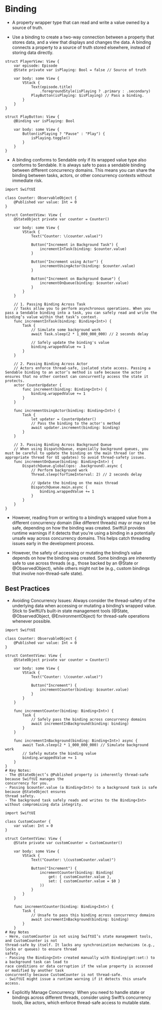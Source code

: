 #  Binding
* A property wrapper type that can read and write a value owned by a source of truth.

* Use a binding to create a two-way connection between a property that stores data, and a view that 
displays and changes the data. A binding connects a property to a source of truth stored elsewhere,
instead of storing data directly. 
```
struct PlayerView: View {
    var episode: Episode
    @State private var isPlaying: Bool = false // Source of truth

    var body: some View {
        VStack {
            Text(episode.title)
                .foregroundStyle(isPlaying ? .primary : .secondary)
            PlayButton(isPlaying: $isPlaying) // Pass a binding.
        }
    }
}

struct PlayButton: View {
    @Binding var isPlaying: Bool

    var body: some View {
        Button(isPlaying ? "Pause" : "Play") {
            isPlaying.toggle()
        }
    }
}
```
* A binding conforms to Sendable only if its wrapped value type also conforms to Sendable. It is always
safe to pass a sendable binding between different concurrency domains. This means you can share the 
binding between tasks, actors, or other concurrency contexts without immediate risk. 
```
import SwiftUI

class Counter: ObservableObject {
    @Published var value: Int = 0
}

struct ContentView: View {
    @StateObject private var counter = Counter()

    var body: some View {
        VStack {
            Text("Counter: \(counter.value)")
            
            Button("Increment in Background Task") {
                incrementInTask(binding: $counter.value)
            }
            
            Button("Increment using Actor") {
                incrementUsingActor(binding: $counter.value)
            }
            
            Button("Increment on Background Queue") {
                incrementOnQueue(binding: $counter.value)
            }
        }
    }
    
    // 1. Passing Binding Across Task
    // Tasks allow you to perform asynchronous operations. When you pass a Sendable binding into a task, you can safely read and write the binding’s value within that task’s context.
    func incrementInTask(binding: Binding<Int>) {
        Task {
            // Simulate some background work
            await Task.sleep(2 * 1_000_000_000) // 2 seconds delay
            
            // Safely update the binding's value
            binding.wrappedValue += 1
        }
    }

    // 2. Passing Binding Across Actor
    // Actors enforce thread-safe, isolated state access. Passing a Sendable binding to an actor’s method is safe because the actor ensures that no other context can concurrently access the state it protects.
    actor CounterUpdater {
        func increment(binding: Binding<Int>) {
            binding.wrappedValue += 1
        }
    }
    
    func incrementUsingActor(binding: Binding<Int>) {
        Task {
            let updater = CounterUpdater()
            // Pass the binding to the actor's method
            await updater.increment(binding: binding)
        }
    }
    
    // 3. Passing Binding Across Background Queue
    // When using DispatchQueue, especially background queues, you must be careful to update the binding on the main thread (or the appropriate thread for UI updates) to avoid thread-safety issues.
    func incrementOnQueue(binding: Binding<Int>) {
        DispatchQueue.global(qos: .background).async {
            // Perform background work
            Thread.sleep(forTimeInterval: 2) // 2 seconds delay
            
            // Update the binding on the main thread
            DispatchQueue.main.async {
                binding.wrappedValue += 1
            }
        }
    }
}
```
* However, reading from or writing to a binding’s wrapped value from a different concurrency domain
(like different threads) may or may not be safe, depending on how the binding was created. SwiftUI
provides runtime warnings if it detects that you’re using a binding in a potentially unsafe way across
concurrency domains. This helps catch threading issues early in the development process.

* However, the safety of accessing or mutating the binding’s value depends on how the binding was 
created. Some bindings are inherently safe to use across threads (e.g., those backed by an @State or
@ObservedObject), while others might not be (e.g., custom bindings that involve non-thread-safe state).

## Best Practices
* Avoiding Concurrency Issues: Always consider the thread-safety of the underlying data when accessing
or mutating a binding’s wrapped value. Stick to SwiftUI’s built-in state management tools (@State,
@ObservedObject, @EnvironmentObject) for thread-safe operations whenever possible.
``` Safe Usage (Using @State or @ObservedObject)
import SwiftUI

class Counter: ObservableObject {
    @Published var value: Int = 0
}

struct ContentView: View {
    @StateObject private var counter = Counter()

    var body: some View {
        VStack {
            Text("Counter: \(counter.value)")
            
            Button("Increment") {
                incrementCounter(binding: $counter.value)
            }
        }
    }

    func incrementCounter(binding: Binding<Int>) {
        Task {
            // Safely pass the binding across concurrency domains
            await incrementInBackground(binding: binding)
        }
    }

    func incrementInBackground(binding: Binding<Int>) async {
        await Task.sleep(2 * 1_000_000_000) // Simulate background work
        // Safely mutate the binding value
        binding.wrappedValue += 1
    }
} 
# Key Notes:
- The @StateObject’s @Published property is inherently thread-safe because SwiftUI manages the 
concurrency for you.
- Passing $counter.value (a Binding<Int>) to a background task is safe because @StateObject ensures
thread safety.
- The background task safely reads and writes to the Binding<Int> without compromising data integrity.
```
``` Potentially Unsafe Usage (Custom Binding with Non-Thread-Safe State)
import SwiftUI

class CustomCounter {
    var value: Int = 0
}

struct ContentView: View {
    @State private var customCounter = CustomCounter()

    var body: some View {
        VStack {
            Text("Counter: \(customCounter.value)")
            
            Button("Increment") {
                incrementCounter(binding: Binding(
                    get: { customCounter.value },
                    set: { customCounter.value = $0 }
                ))
            }
        }
    }

    func incrementCounter(binding: Binding<Int>) {
        Task {
            // Unsafe to pass this binding across concurrency domains
            await incrementInBackground(binding: binding)
        }
    }
# Key Notes
- Here, customCounter is not using SwiftUI’s state management tools, and CustomCounter is not 
thread-safe by itself. It lacks any synchronization mechanisms (e.g., locks or queues) to ensure thread
safety.
- Passing the Binding<Int> created manually with Binding(get:set:) to a background task can lead to
race conditions or data corruption if the value property is accessed or modified by another task
concurrently because CustomCounter is not thread-safe.
- SwiftUI might issue a runtime warning if it detects this unsafe access.
```
* Explicitly Manage Concurrency: When you need to handle state or bindings across different threads, 
consider using Swift’s concurrency tools, like actors, which enforce thread-safe access to mutable
state.
